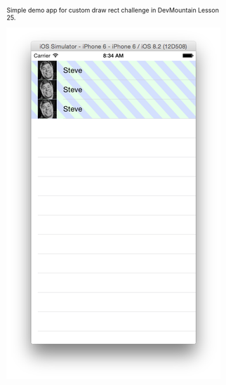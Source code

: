 Simple demo app for custom draw rect challenge in DevMountain Lesson 25.

![screen shot](ScreenShot.png?raw=true)